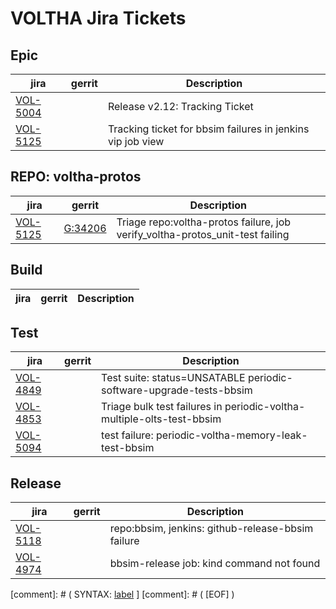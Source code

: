 VOLTHA Jira Tickets
===================

Epic
----
    
| jira | gerrit | Description |
| -----| ------ | ------------|
| [VOL-5004](https://jira.opencord.org/browse/VOL-5004) | | Release v2.12: Tracking Ticket |
| [VOL-5125](https://jira.opencord.org/browse/VOL-5125) | | Tracking ticket for bbsim failures in jenkins vip job view |


REPO: voltha-protos
-------------------

| jira | gerrit | Description |
| -----| ------ | ------------|
| [VOL-5125](https://jira.opencord.org/browse/VOL-5122) | [G:34206](https://gerrit.opencord.orlg/c/voltha-protos/+/34206) | Triage repo:voltha-protos failure, job verify_voltha-protos_unit-test failing </code>|
    

Build
-----

| jira | gerrit | Description |
| -----| ------ | ------------|


Test
----

| jira | gerrit | Description |
| -----| ------ | ------------|
| [VOL-4849](https://jira.opencord.org/browse/VOL-4849) | | Test suite: status=UNSATABLE periodic-software-upgrade-tests-bbsim |
| [VOL-4853](https://jira.opencord.org/browse/VOL-4853) | | Triage bulk test failures in periodic-voltha-multiple-olts-test-bbsim |
| [VOL-5094](https://jira.opencord.org/browse/VOL-5094) | | test failure: periodic-voltha-memory-leak-test-bbsim |
   

Release
-------

| jira | gerrit | Description |
| -----| ------ | ------------|
| [VOL-5118](https://jira.opencord.org/browse/VOL-5118) | | repo:bbsim, jenkins: github-release-bbsim failure |
| [VOL-4974](https://jira.opencord.org/browse/VOL-4974) | | bbsim-release job: kind command not found |







[comment]: # ( SYNTAX: [label](url) ]
[comment]: # ( [EOF] )
